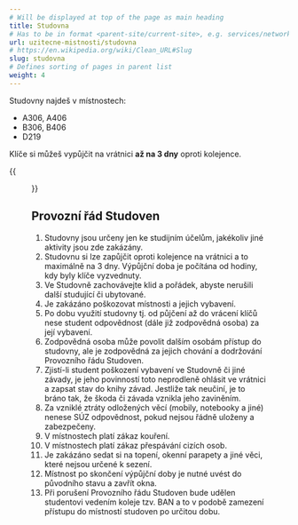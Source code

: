 ```yaml
---
# Will be displayed at top of the page as main heading
title: Studovna
# Has to be in format <parent-site/current-site>, e.g. services/network (notice missing slash at the beginning)
url: uzitecne-mistnosti/studovna
# https://en.wikipedia.org/wiki/Clean_URL#Slug
slug: studovna
# Defines sorting of pages in parent list
weight: 4
---
```


Studovny najdeš v místnostech:

- A306, A406
- B306, B406
- D219

Klíče si můžeš vypůjčit na vrátnici **až na 3 dny** oproti kolejence.

{{<figure src="images/useful-rooms/study-rooms/study_room.jpg" alt="Study room">}}

## Provozní řád Studoven

1. Studovny jsou určeny jen ke studijním účelům, jakékoliv jiné aktivity jsou zde zakázány.
2. Studovnu si lze zapůjčit oproti kolejence na vrátnici a to maximálně na 3 dny. Výpůjční doba je počítána od hodiny, kdy byly klíče vyzvednuty.
3. Ve Studovně zachovávejte klid a pořádek, abyste nerušili další studující či ubytované.
4. Je zakázáno poškozovat místnosti a jejich vybavení.
5. Po dobu využití studovny tj. od půjčení až do vrácení klíčů nese student odpovědnost (dále již zodpovědná osoba) za její vybavení.
6. Zodpovědná osoba může povolit dalším osobám přístup do studovny, ale je zodpovědná za jejich chování a dodržování Provozního řádu Studoven.
7. Zjistí-li student poškození vybavení ve Studovně či jiné závady, je jeho povinností toto neprodleně ohlásit ve vrátnici a zapsat stav do knihy závad. Jestliže tak neučiní, je to bráno tak, že škoda či závada vznikla jeho zaviněním.
8. Za vzniklé ztráty odložených věcí (mobily, notebooky a jiné) nenese SÚZ odpovědnost, pokud nejsou řádně uloženy a zabezpečeny.
9. V místnostech platí zákaz kouření.
10. V místnostech platí zákaz přespávání cizích osob.
11. Je zakázáno sedat si na topení, okenní parapety a jiné věci, které nejsou určené k sezení.
12. Místnost po skončení výpůjční doby je nutné uvést do původního stavu a zavřít okna.
13. Při porušení Provozního řádu Studoven bude udělen studentovi vedením koleje tzv. BAN a to v podobě zamezení přístupu do místností studoven po určitou dobu.
